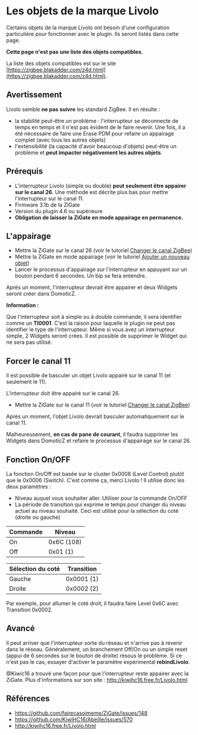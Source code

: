 # Les objets de la marque Livolo

Certains objets de la marque Livolo ont besoin d'une configuration particulière pour fonctionner avec le plugin. Ils seront listés dans cette page.

**Cette page n'est pas une liste des objets compatibles.**

La liste des objets compatibles est sur le site [https://zigbee.blakadder.com/z4d.html](https://zigbee.blakadder.com/z4d.html).


## Avertissement

Livolo semble __ne pas suivre__ les standard ZigBee. Il en résulte :
* la stabilité peut-être un problème : l'interrupteur se déconnecte de temps en temps et il n'est pas évident de le faire revenir. Une fois, il a été nécessaire de faire une Erase PDM pour refaire un appairage complet (avec tous les autres objets)
* l'extensibilité (la capacité d'avoir beaucoup d'objets) peut-être un problème et __peut impacter négativement les autres objets__.  


## Prérequis

* L'interrupteur Livolo (simple ou double) __peut seulement être appairer sur le canal 26__. Une méthode est décrite plus bas pour mettre l'interrupteur sur le canal 11.
* Firmware 3.1b de la ZiGate
* Version du plugin 4.6 ou supérieure
* __Obligation de laisser la ZiGate en mode appairage en permanence.__


## L'appairage

* Mettre la ZiGate sur le canal 26 (voir le tutoriel [Changer le canal ZigBee](Tuto_Changer-le-canal-ZigBee.md))
* Mettre la ZiGate en mode appairage (voir le tutoriel [Ajouter un nouveau objet](Tuto_Appairage-objet.md))
* Lancer le processus d'appairage sur l'interrupteur en appuyant sur un bouton pendant 6 secondes. Un bip se fera entendre.

Après un moment, l'interrupteur devrait être appairer et deux Widgets seront créer dans DomoticZ.

**Information :**

Que l'interrupteur soit à simple ou à double commande, il sera identifier comme un __TI0001__. C'est la raison pour laquelle le plugin ne peut pas identifier le type de l'interrupteur. Même si vous avez un interrupteur simple, 2 Widgets seront crées. Il est possible de supprimer le Widget qui ne sera pas utilisé.

## Forcer le canal 11

Il est possible de basculer un objet Livolo appairé sur le canal 11 (et seulement le 11).

L'interrupteur doit être appairé sur le canal 26.

* Mettre la ZiGate sur le canal 11 (voir le tutoriel [Changer le canal ZigBee](Tuto_Changer-le-canal-ZigBee.md))

Après un moment, l'objet Livolo devrait basculer automatiquement sur le canal 11.

Malheureusement, __en cas de pane de courant__, il faudra supprimer les Widgets dans DomoticZ et refaire le processus d'appairage sur le canal 26.


## Fonction On/OFF

La fonction On/Off est basée sur le cluster 0x0008 (Level Control) plutôt que le 0x0006 (Switch). C'est comme ça, merci Livolo !
Il utilise donc les deux paramètres :
* Niveau auquel vous souhaiter aller. Utiliser pour la commande On/OFF
* La période de transition qui exprime le temps pour changer du niveau actuel au niveau souhaité. Ceci est utilisé pour la sélection du coté (droite ou gauche)

| Commande | Niveau |
| ------- | ----- |
| On      | 0x6C (108) |
| Off     | 0x01 (1) |

| Sélection du coté | Transition |
| -------------- | ---------- |
| Gauche         | 0x0001 (1) |
| Droite         | 0x0002 (2) |

Par exemple, pour allumer le coté droit, il faudra faire Level 0x6C avec Transition 0x0002.


## Avancé

Il peut arriver que l'interrupteur sorte du réseau et n'arrive pas à revenir dans le réseau. Généralement, un branchement Off/On ou un simple reset (appui de 6 secondes sur le bouton de droite) résous le problème. Si ce n'est pas le cas, essayer d'activer le paramètre expérimental __rebindLivolo__.

@Kiwic16 a trouvé une façon pour que l'interrupteur reste appairer avec la ZiGate. Plus d'informations sur son site : http://kiwihc16.free.fr/Livolo.html


## Références

* https://github.com/fairecasoimeme/ZiGate/issues/148
* https://github.com/KiwiHC16/Abeille/issues/570
* http://kiwihc16.free.fr/Livolo.html

